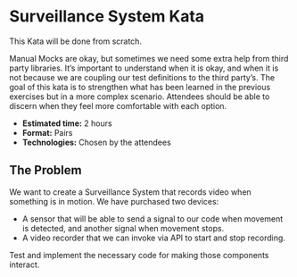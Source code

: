 # Surveillance System Kata

This Kata will be done from scratch.

Manual Mocks are okay, but sometimes we need some extra help from third party libraries. It’s important to understand
when it is okay, and when it is not because we are coupling our test definitions to the third party’s. The goal of this
kata is to strengthen what has been learned in the previous exercises but in a more complex scenario. Attendees should
be able to discern when they feel more comfortable with each option.

- **Estimated time:** 2 hours
- **Format:** Pairs
- **Technologies:** Chosen by the attendees

## The Problem

We want to create a Surveillance System that records video when something is in motion. We have purchased two devices:

- A sensor that will be able to send a signal to our code when movement is detected, and another signal when
movement stops.
- A video recorder that we can invoke via API to start and stop recording.

Test and implement the necessary code for making those components interact.
